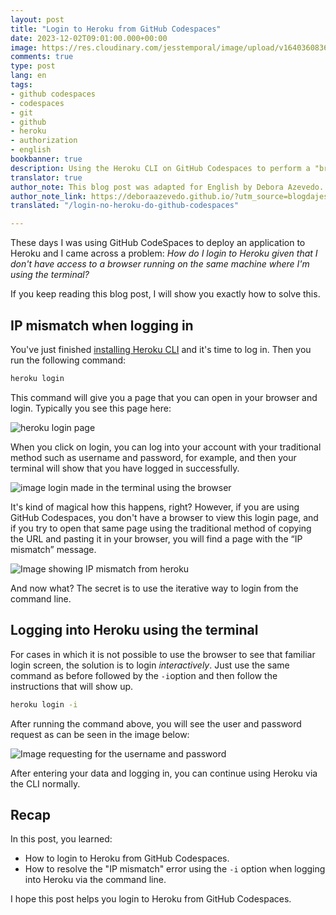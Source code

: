 ```yaml
---
layout: post
title: "Login to Heroku from GitHub Codespaces"
date: 2023-12-02T09:01:00.000+00:00
image: https://res.cloudinary.com/jesstemporal/image/upload/v1640360836/covers/pro_tip_voc9gk.png
comments: true
type: post
lang: en
tags:
- github codespaces
- codespaces
- git
- github
- heroku
- authorization
- english
bookbanner: true
description: Using the Heroku CLI on GitHub Codespaces to perform a "browserless" login
translator: true
author_note: This blog post was adapted for English by Debora Azevedo.
author_note_link: https://deboraazevedo.github.io/?utm_source=blogdajess
translated: "/login-no-heroku-do-github-codespaces"

---
```


These days I was using GitHub CodeSpaces to deploy an application to Heroku and I came across a problem: _How do I login to Heroku given that I don't have access to a browser running on the same machine where I'm using the terminal?_

If you keep reading this blog post, I will show you exactly how to solve this.

## IP mismatch when logging in

You've just finished [installing Heroku CLI](https://devcenter.heroku.com/articles/heroku-cli#install-the-heroku-cli) and it's time to log in. Then you run the following command:

```bash
heroku login
```

This command will give you a page that you can open in your browser and login. Typically you see this page here:

![heroku login page](https://res.cloudinary.com/jesstemporal/image/upload/v1694298910/heroku-login-page_sjnn6v.png)

When you click on login, you can log into your account with your traditional method such as username and password, for example, and then your terminal will show that you have logged in successfully.

![image login made in the terminal using the browser](https://res.cloudinary.com/jesstemporal/image/upload/v1694298869/heroku-successful-login-in-terminal_re304s.png)

It's kind of magical how this happens, right? However, if you are using GitHub Codespaces, you don't have a browser to view this login page, and if you try to open that same page using the traditional method of copying the URL and pasting it in your browser, you will find a page with the “IP mismatch” message.

![Image showing IP mismatch from heroku](https://res.cloudinary.com/jesstemporal/image/upload/v1694297874/ip-mismatch-after-heroku-login_poxcig.png)

And now what? The secret is to use the iterative way to login from the command line.

## Logging into Heroku using the terminal

For cases in which it is not possible to use the browser to see that familiar login screen, the solution is to login _interactively_. Just use the same command as before followed by the  `-i`option and then follow the instructions that will show up.

```bash
heroku login -i
```

After running the command above, you will see the user and password request as can be seen in the image below:

![Image requesting for the username and password](https://res.cloudinary.com/jesstemporal/image/upload/v1694299186/heroku-login-cli-credentials-requested_jfes5u.png)

After entering your data and logging in, you can continue using Heroku via the CLI normally.

## Recap

In this post, you learned:

- How to login to Heroku from GitHub Codespaces.
- How to resolve the "IP mismatch" error using the `-i` option when logging into Heroku via the command line.

I hope this post helps you login to Heroku from GitHub Codespaces.